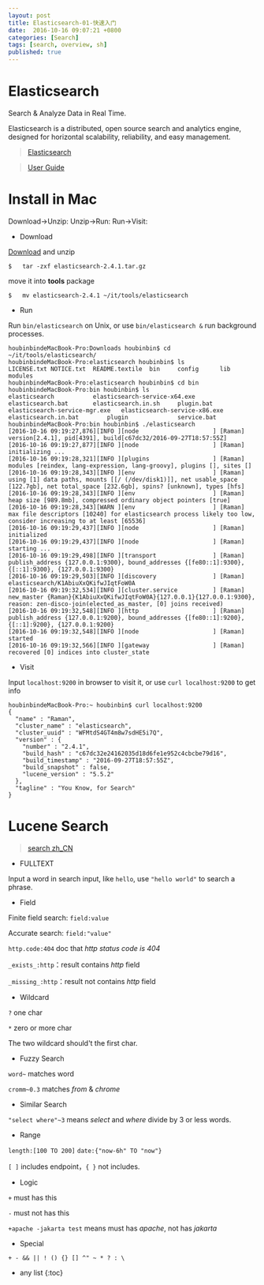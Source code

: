 ```yaml
---
layout: post
title: Elasticsearch-01-快速入门
date:  2016-10-16 09:07:21 +0800
categories: [Search]
tags: [search, overview, sh]
published: true
---
```


# Elasticsearch

Search & Analyze Data in Real Time.

Elasticsearch is a distributed, open source search and analytics engine, designed for horizontal scalability, reliability, and easy management.

> [Elasticsearch](https://www.elastic.co/products/elasticsearch)

> [User Guide](https://www.elastic.co/guide/index.html)


# Install in Mac

<uml>
    Download->Unzip:
    Unzip->Run:
    Run->Visit:
</uml>


- Download

[Download](https://www.elastic.co/downloads/elasticsearch) and unzip

```
$   tar -zxf elasticsearch-2.4.1.tar.gz
```

move it into **tools** package

```
$   mv elasticsearch-2.4.1 ~/it/tools/elasticsearch
```


- Run

Run ```bin/elasticsearch``` on Unix, or use ```bin/elasticsearch &``` run background processes.

```
houbinbindeMacBook-Pro:Downloads houbinbin$ cd ~/it/tools/elasticsearch/
houbinbindeMacBook-Pro:elasticsearch houbinbin$ ls
LICENSE.txt	NOTICE.txt	README.textile	bin		config		lib		modules
houbinbindeMacBook-Pro:elasticsearch houbinbin$ cd bin
houbinbindeMacBook-Pro:bin houbinbin$ ls
elasticsearch			elasticsearch-service-x64.exe	elasticsearch.bat		elasticsearch.in.sh		plugin.bat
elasticsearch-service-mgr.exe	elasticsearch-service-x86.exe	elasticsearch.in.bat		plugin				service.bat
houbinbindeMacBook-Pro:bin houbinbin$ ./elasticsearch
[2016-10-16 09:19:27,876][INFO ][node                     ] [Raman] version[2.4.1], pid[4391], build[c67dc32/2016-09-27T18:57:55Z]
[2016-10-16 09:19:27,877][INFO ][node                     ] [Raman] initializing ...
[2016-10-16 09:19:28,321][INFO ][plugins                  ] [Raman] modules [reindex, lang-expression, lang-groovy], plugins [], sites []
[2016-10-16 09:19:28,343][INFO ][env                      ] [Raman] using [1] data paths, mounts [[/ (/dev/disk1)]], net usable_space [122.7gb], net total_space [232.6gb], spins? [unknown], types [hfs]
[2016-10-16 09:19:28,343][INFO ][env                      ] [Raman] heap size [989.8mb], compressed ordinary object pointers [true]
[2016-10-16 09:19:28,343][WARN ][env                      ] [Raman] max file descriptors [10240] for elasticsearch process likely too low, consider increasing to at least [65536]
[2016-10-16 09:19:29,437][INFO ][node                     ] [Raman] initialized
[2016-10-16 09:19:29,437][INFO ][node                     ] [Raman] starting ...
[2016-10-16 09:19:29,498][INFO ][transport                ] [Raman] publish_address {127.0.0.1:9300}, bound_addresses {[fe80::1]:9300}, {[::1]:9300}, {127.0.0.1:9300}
[2016-10-16 09:19:29,503][INFO ][discovery                ] [Raman] elasticsearch/K1AbiuXxQKifwJIqtFoW0A
[2016-10-16 09:19:32,534][INFO ][cluster.service          ] [Raman] new_master {Raman}{K1AbiuXxQKifwJIqtFoW0A}{127.0.0.1}{127.0.0.1:9300}, reason: zen-disco-join(elected_as_master, [0] joins received)
[2016-10-16 09:19:32,548][INFO ][http                     ] [Raman] publish_address {127.0.0.1:9200}, bound_addresses {[fe80::1]:9200}, {[::1]:9200}, {127.0.0.1:9200}
[2016-10-16 09:19:32,548][INFO ][node                     ] [Raman] started
[2016-10-16 09:19:32,566][INFO ][gateway                  ] [Raman] recovered [0] indices into cluster_state
```

- Visit

Input ```localhost:9200``` in browser to visit it, or use ```curl localhost:9200``` to get info

```
houbinbindeMacBook-Pro:~ houbinbin$ curl localhost:9200
{
  "name" : "Raman",
  "cluster_name" : "elasticsearch",
  "cluster_uuid" : "WFMtdS4GT4m8w7sdHE5i7Q",
  "version" : {
    "number" : "2.4.1",
    "build_hash" : "c67dc32e24162035d18d6fe1e952c4cbcbe79d16",
    "build_timestamp" : "2016-09-27T18:57:55Z",
    "build_snapshot" : false,
    "lucene_version" : "5.5.2"
  },
  "tagline" : "You Know, for Search"
}
```


# Lucene Search

> [search zh_CN](https://segmentfault.com/a/1190000002972420)

- FULLTEXT

Input a word in search input, like ```hello```, use ```"hello world"``` to search a phrase.


- Field

Finite field search:    ```field:value```

Accurate search:    ```field:"value"```

```http.code:404``` doc that *http status code is 404*

```_exists_:http```：result contains *http* field

```_missing_:http```：result not contains *http* field

- Wildcard

```?``` one char

```*``` zero or more char

The two wildcard should't the first char.


- Fuzzy Search

```word~``` matches word

```cromm~0.3``` matches *from* & *chrome*

- Similar Search

```"select where"~3``` means *select* and *where* divide by 3 or less words.

- Range

```length:[100 TO 200]```
```date:{"now-6h" TO "now"}```

```[ ]``` includes endpoint，```{ }``` not includes.

- Logic

```+``` must has this

```-``` must not has this

```+apache -jakarta test``` means must has *apache*, not has *jakarta*

- Special

```
+ - && || ! () {} [] ^" ~ * ? : \
```

* any list
{:toc}